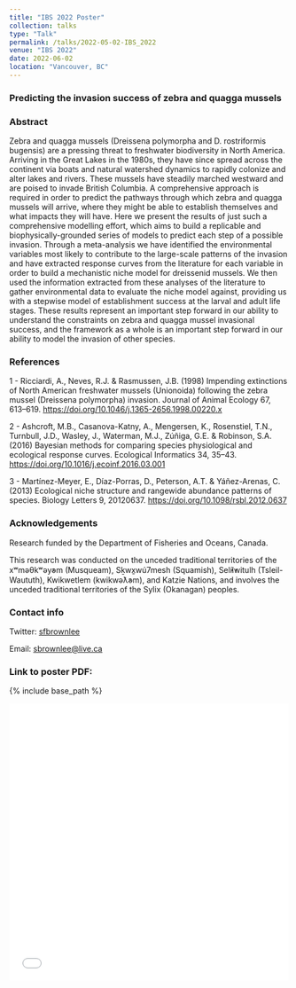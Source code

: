 ```yaml
---
title: "IBS 2022 Poster"
collection: talks
type: "Talk"
permalink: /talks/2022-05-02-IBS_2022
venue: "IBS 2022"
date: 2022-06-02
location: "Vancouver, BC"
---
```


<h3> Predicting the invasion success of zebra and quagga mussels </h3>

<h3> Abstract </h3>

Zebra and quagga mussels (Dreissena polymorpha and D. rostriformis bugensis) are a pressing threat to freshwater biodiversity in North America. Arriving in the Great Lakes in the 1980s, they have since spread across the continent via boats and natural watershed dynamics to rapidly colonize and alter lakes and rivers. These mussels have steadily marched westward and are poised to invade British Columbia. A comprehensive approach is required in order to predict the pathways through which zebra and quagga mussels will arrive, where they might be able to establish themselves and what impacts they will have. Here we present the results of just such a comprehensive modelling effort, which aims to build a replicable and biophysically-grounded series of models to predict each step of a possible invasion. Through a meta-analysis we have identified the environmental variables most likely to contribute to the large-scale patterns of the invasion and have extracted response curves from the literature for each variable in order to build a mechanistic niche model for dreissenid mussels. We then used the information extracted from these analyses of the literature to gather environmental data to evaluate the niche model against, providing us with a stepwise model of establishment success at the larval and adult life stages. These results represent an important step forward in our ability to understand the constraints on zebra and quagga mussel invasional success, and the framework as a whole is an important step forward in our ability to model the invasion of other species.

<h3> References </h3>

1 - Ricciardi, A., Neves, R.J. & Rasmussen, J.B. (1998) Impending extinctions of North American freshwater mussels (Unionoida) following the zebra mussel (Dreissena polymorpha) invasion. Journal of Animal Ecology 67, 613–619. https://doi.org/10.1046/j.1365-2656.1998.00220.x

2 - Ashcroft, M.B., Casanova-Katny, A., Mengersen, K., Rosenstiel, T.N., Turnbull, J.D., Wasley, J., Waterman, M.J., Zúñiga, G.E. & Robinson, S.A. (2016) Bayesian methods for comparing species physiological and ecological response curves. Ecological Informatics 34, 35–43. https://doi.org/10.1016/j.ecoinf.2016.03.001

3 - Martínez-Meyer, E., Díaz-Porras, D., Peterson, A.T. & Yáñez-Arenas, C. (2013) Ecological niche structure and rangewide abundance patterns of species. Biology Letters 9, 20120637. https://doi.org/10.1098/rsbl.2012.0637


<h3> Acknowledgements </h3>

Research funded by the Department of Fisheries and Oceans, Canada.

This research was conducted on the unceded traditional territories of the 
xʷməθkʷəy̓əm (Musqueam), Sḵwx̱wú7mesh (Squamish), Sel̓íl̓witulh  (Tsleil-Waututh), Kwikwetlem (kwikwəƛ̓əm), and Katzie Nations, and involves the unceded traditional territories of the Sylix (Okanagan) peoples.

<h3> Contact info </h3>

Twitter: <a href="twitter.com/sfbrownlee">sfbrownlee</a>

Email: sbrownlee@live.ca

<h3> Link to poster PDF: </h3>

{% include base_path %}

<iframe src="/files/stevenbrownlee_a-comprehensive-framework.pdf" width="100%" height="500" frameborder="no" border="0" marginwidth="0" marginheight="0"></iframe>
